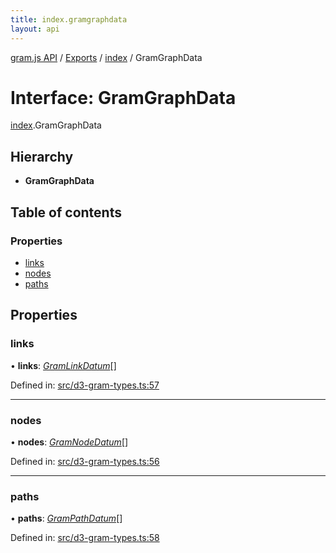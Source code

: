 ```yaml
---
title: index.gramgraphdata
layout: api
---
```


[gram.js API](../README.md) / [Exports](../modules.md) / [index](../modules/index.md) / GramGraphData

# Interface: GramGraphData

[index](../modules/index.md).GramGraphData

## Hierarchy

* **GramGraphData**

## Table of contents

### Properties

- [links](index.gramgraphdata.md#links)
- [nodes](index.gramgraphdata.md#nodes)
- [paths](index.gramgraphdata.md#paths)

## Properties

### links

• **links**: [*GramLinkDatum*](d3_gram_types.gramlinkdatum.md)[]

Defined in: [src/d3-gram-types.ts:57](https://github.com/gram-data/d3-gram/blob/f6f773c/src/d3-gram-types.ts#L57)

___

### nodes

• **nodes**: [*GramNodeDatum*](d3_gram_types.gramnodedatum.md)[]

Defined in: [src/d3-gram-types.ts:56](https://github.com/gram-data/d3-gram/blob/f6f773c/src/d3-gram-types.ts#L56)

___

### paths

• **paths**: [*GramPathDatum*](d3_gram_types.grampathdatum.md)[]

Defined in: [src/d3-gram-types.ts:58](https://github.com/gram-data/d3-gram/blob/f6f773c/src/d3-gram-types.ts#L58)
